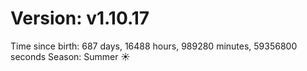 # Version: v1.10.17
Time since birth: 687 days, 16488 hours, 989280 minutes, 59356800 seconds
Season: Summer ☀️

